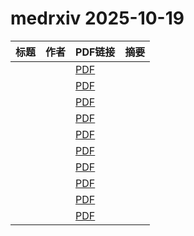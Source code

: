 # medrxiv 2025-10-19

| 标题 | 作者 | PDF链接 |  摘要 |
|------|------|--------|------|
|  |  | [PDF](https://doi.org/10.1101/2025.10.14.25338023) |  |
|  |  | [PDF](https://doi.org/10.1101/2025.10.16.25338198) |  |
|  |  | [PDF](https://doi.org/10.1101/2025.10.16.25338208) |  |
|  |  | [PDF](https://doi.org/10.1101/2025.10.14.25338035) |  |
|  |  | [PDF](https://doi.org/10.1101/2025.10.14.25338024) |  |
|  |  | [PDF](https://doi.org/10.1101/2025.10.16.25338166) |  |
|  |  | [PDF](https://doi.org/10.1101/2025.10.14.25338037) |  |
|  |  | [PDF](https://doi.org/10.1101/2023.06.27.23291946) |  |
|  |  | [PDF](https://doi.org/10.1101/2025.07.26.25332238) |  |
|  |  | [PDF](https://doi.org/10.1101/2025.10.17.25338220) |  |
